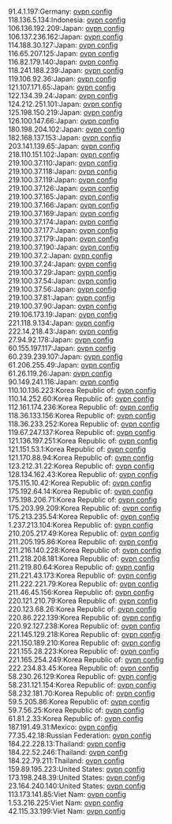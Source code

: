 91.4.1.197:Germany: [ovpn config](vpn/91_4_1_197.ovpn)  
118.136.5.134:Indonesia: [ovpn config](vpn/118_136_5_134.ovpn)  
106.136.192.209:Japan: [ovpn config](vpn/106_136_192_209.ovpn)  
106.137.236.162:Japan: [ovpn config](vpn/106_137_236_162.ovpn)  
114.188.30.127:Japan: [ovpn config](vpn/114_188_30_127.ovpn)  
116.65.207.125:Japan: [ovpn config](vpn/116_65_207_125.ovpn)  
116.82.179.140:Japan: [ovpn config](vpn/116_82_179_140.ovpn)  
118.241.188.239:Japan: [ovpn config](vpn/118_241_188_239.ovpn)  
119.106.92.36:Japan: [ovpn config](vpn/119_106_92_36.ovpn)  
121.107.171.65:Japan: [ovpn config](vpn/121_107_171_65.ovpn)  
122.134.39.24:Japan: [ovpn config](vpn/122_134_39_24.ovpn)  
124.212.251.101:Japan: [ovpn config](vpn/124_212_251_101.ovpn)  
125.198.150.219:Japan: [ovpn config](vpn/125_198_150_219.ovpn)  
126.100.147.66:Japan: [ovpn config](vpn/126_100_147_66.ovpn)  
180.198.204.102:Japan: [ovpn config](vpn/180_198_204_102.ovpn)  
182.168.137.153:Japan: [ovpn config](vpn/182_168_137_153.ovpn)  
203.141.139.65:Japan: [ovpn config](vpn/203_141_139_65.ovpn)  
218.110.151.102:Japan: [ovpn config](vpn/218_110_151_102.ovpn)  
219.100.37.110:Japan: [ovpn config](vpn/219_100_37_110.ovpn)  
219.100.37.118:Japan: [ovpn config](vpn/219_100_37_118.ovpn)  
219.100.37.119:Japan: [ovpn config](vpn/219_100_37_119.ovpn)  
219.100.37.126:Japan: [ovpn config](vpn/219_100_37_126.ovpn)  
219.100.37.165:Japan: [ovpn config](vpn/219_100_37_165.ovpn)  
219.100.37.166:Japan: [ovpn config](vpn/219_100_37_166.ovpn)  
219.100.37.169:Japan: [ovpn config](vpn/219_100_37_169.ovpn)  
219.100.37.174:Japan: [ovpn config](vpn/219_100_37_174.ovpn)  
219.100.37.177:Japan: [ovpn config](vpn/219_100_37_177.ovpn)  
219.100.37.179:Japan: [ovpn config](vpn/219_100_37_179.ovpn)  
219.100.37.190:Japan: [ovpn config](vpn/219_100_37_190.ovpn)  
219.100.37.2:Japan: [ovpn config](vpn/219_100_37_2.ovpn)  
219.100.37.24:Japan: [ovpn config](vpn/219_100_37_24.ovpn)  
219.100.37.29:Japan: [ovpn config](vpn/219_100_37_29.ovpn)  
219.100.37.54:Japan: [ovpn config](vpn/219_100_37_54.ovpn)  
219.100.37.56:Japan: [ovpn config](vpn/219_100_37_56.ovpn)  
219.100.37.81:Japan: [ovpn config](vpn/219_100_37_81.ovpn)  
219.100.37.90:Japan: [ovpn config](vpn/219_100_37_90.ovpn)  
219.106.173.19:Japan: [ovpn config](vpn/219_106_173_19.ovpn)  
221.118.9.134:Japan: [ovpn config](vpn/221_118_9_134.ovpn)  
222.14.218.43:Japan: [ovpn config](vpn/222_14_218_43.ovpn)  
27.94.92.178:Japan: [ovpn config](vpn/27_94_92_178.ovpn)  
60.155.197.117:Japan: [ovpn config](vpn/60_155_197_117.ovpn)  
60.239.239.107:Japan: [ovpn config](vpn/60_239_239_107.ovpn)  
61.206.255.49:Japan: [ovpn config](vpn/61_206_255_49.ovpn)  
61.26.119.26:Japan: [ovpn config](vpn/61_26_119_26.ovpn)  
90.149.241.116:Japan: [ovpn config](vpn/90_149_241_116.ovpn)  
110.10.136.223:Korea Republic of: [ovpn config](vpn/110_10_136_223.ovpn)  
110.14.252.60:Korea Republic of: [ovpn config](vpn/110_14_252_60.ovpn)  
112.161.174.236:Korea Republic of: [ovpn config](vpn/112_161_174_236.ovpn)  
118.36.133.156:Korea Republic of: [ovpn config](vpn/118_36_133_156.ovpn)  
118.36.233.252:Korea Republic of: [ovpn config](vpn/118_36_233_252.ovpn)  
119.67.247.137:Korea Republic of: [ovpn config](vpn/119_67_247_137.ovpn)  
121.136.197.251:Korea Republic of: [ovpn config](vpn/121_136_197_251.ovpn)  
121.151.53.1:Korea Republic of: [ovpn config](vpn/121_151_53_1.ovpn)  
121.170.88.94:Korea Republic of: [ovpn config](vpn/121_170_88_94.ovpn)  
123.212.31.22:Korea Republic of: [ovpn config](vpn/123_212_31_22.ovpn)  
128.134.162.43:Korea Republic of: [ovpn config](vpn/128_134_162_43.ovpn)  
175.115.10.42:Korea Republic of: [ovpn config](vpn/175_115_10_42.ovpn)  
175.192.64.14:Korea Republic of: [ovpn config](vpn/175_192_64_14.ovpn)  
175.198.206.71:Korea Republic of: [ovpn config](vpn/175_198_206_71.ovpn)  
175.203.99.209:Korea Republic of: [ovpn config](vpn/175_203_99_209.ovpn)  
175.213.235.54:Korea Republic of: [ovpn config](vpn/175_213_235_54.ovpn)  
1.237.213.104:Korea Republic of: [ovpn config](vpn/1_237_213_104.ovpn)  
210.205.217.49:Korea Republic of: [ovpn config](vpn/210_205_217_49.ovpn)  
211.205.195.86:Korea Republic of: [ovpn config](vpn/211_205_195_86.ovpn)  
211.216.140.228:Korea Republic of: [ovpn config](vpn/211_216_140_228.ovpn)  
211.218.208.181:Korea Republic of: [ovpn config](vpn/211_218_208_181.ovpn)  
211.219.80.64:Korea Republic of: [ovpn config](vpn/211_219_80_64.ovpn)  
211.221.43.173:Korea Republic of: [ovpn config](vpn/211_221_43_173.ovpn)  
211.222.221.79:Korea Republic of: [ovpn config](vpn/211_222_221_79.ovpn)  
211.46.45.156:Korea Republic of: [ovpn config](vpn/211_46_45_156.ovpn)  
220.121.210.79:Korea Republic of: [ovpn config](vpn/220_121_210_79.ovpn)  
220.123.68.26:Korea Republic of: [ovpn config](vpn/220_123_68_26.ovpn)  
220.86.222.139:Korea Republic of: [ovpn config](vpn/220_86_222_139.ovpn)  
220.92.127.238:Korea Republic of: [ovpn config](vpn/220_92_127_238.ovpn)  
221.145.129.218:Korea Republic of: [ovpn config](vpn/221_145_129_218.ovpn)  
221.150.189.210:Korea Republic of: [ovpn config](vpn/221_150_189_210.ovpn)  
221.155.28.223:Korea Republic of: [ovpn config](vpn/221_155_28_223.ovpn)  
221.165.254.249:Korea Republic of: [ovpn config](vpn/221_165_254_249.ovpn)  
222.234.83.45:Korea Republic of: [ovpn config](vpn/222_234_83_45.ovpn)  
58.230.26.129:Korea Republic of: [ovpn config](vpn/58_230_26_129.ovpn)  
58.231.121.154:Korea Republic of: [ovpn config](vpn/58_231_121_154.ovpn)  
58.232.181.70:Korea Republic of: [ovpn config](vpn/58_232_181_70.ovpn)  
59.5.205.86:Korea Republic of: [ovpn config](vpn/59_5_205_86.ovpn)  
59.7.56.25:Korea Republic of: [ovpn config](vpn/59_7_56_25.ovpn)  
61.81.2.33:Korea Republic of: [ovpn config](vpn/61_81_2_33.ovpn)  
187.191.49.31:Mexico: [ovpn config](vpn/187_191_49_31.ovpn)  
77.35.42.18:Russian Federation: [ovpn config](vpn/77_35_42_18.ovpn)  
184.22.228.13:Thailand: [ovpn config](vpn/184_22_228_13.ovpn)  
184.22.52.246:Thailand: [ovpn config](vpn/184_22_52_246.ovpn)  
184.22.79.211:Thailand: [ovpn config](vpn/184_22_79_211.ovpn)  
159.89.195.223:United States: [ovpn config](vpn/159_89_195_223.ovpn)  
173.198.248.39:United States: [ovpn config](vpn/173_198_248_39.ovpn)  
23.164.240.140:United States: [ovpn config](vpn/23_164_240_140.ovpn)  
113.173.141.85:Viet Nam: [ovpn config](vpn/113_173_141_85.ovpn)  
1.53.216.225:Viet Nam: [ovpn config](vpn/1_53_216_225.ovpn)  
42.115.33.199:Viet Nam: [ovpn config](vpn/42_115_33_199.ovpn)  
